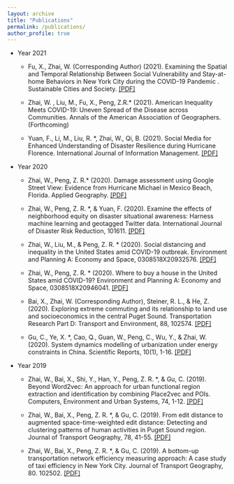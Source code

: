 ```yaml
---
layout: archive
title: "Publications"
permalink: /publications/
author_profile: true
---
```


* Year 2021
  * Fu, X., Zhai, W. (Corresponding Author) (2021).  Examining the Spatial and Temporal Relationship Between Social Vulnerability and Stay-at-home Behaviors in New York City during the COVID-19 Pandemic . Sustainable Cities and Society. [[PDF]](https://doi.org/10.1016/j.scs.2021.102757)

  * Zhai, W. , Liu, M., Fu, X., Peng, Z.R.* (2021). American Inequality Meets COVID-19: Uneven Spread of the Disease across Communities. Annals of the American Association of Geographers. (Forthcoming)

  * Yuan, F., Li, M., Liu, R. *, Zhai, W., Qi, B. (2021). Social Media for Enhanced Understanding of Disaster Resilience during Hurricane Florence. International Journal of Information Management. [[PDF]](https://www.sciencedirect.com/science/article/pii/S0268401220314882?dgcid=coauthor)


* Year 2020

  * Zhai, W., Peng, Z. R.* (2020). Damage assessment using Google Street View: Evidence from Hurricane Michael in Mexico Beach, Florida. Applied Geography. [[PDF]](https://doi.org/10.1016/j.apgeog.2020.102252)

  * Zhai, W., Peng, Z. R. *, & Yuan, F. (2020). Examine the effects of neighborhood equity on disaster situational awareness: Harness machine learning and geotagged Twitter data. International Journal of Disaster Risk Reduction, 101611. [[PDF]](https://doi.org/10.1016/j.ijdrr.2020.101611)

  * Zhai, W., Liu, M., & Peng, Z. R. * (2020). Social distancing and inequality in the United States amid COVID-19 outbreak. Environment and Planning A: Economy and Space, 0308518X20932576. [[PDF]](https://journals.sagepub.com/doi/10.1177/0308518X20932576 )

  * Zhai, W., Peng, Z. R. * (2020). Where to buy a house in the United States amid COVID-19? Environment and Planning A: Economy and Space, 0308518X20946041. [[PDF]](https://journals.sagepub.com/doi/10.1177/0308518X20946041) 

  * Bai, X., Zhai, W. (Corresponding Author), Steiner, R. L., & He, Z. (2020). Exploring extreme commuting and its relationship to land use and socioeconomics in the central Puget Sound. Transportation Research Part D: Transport and Environment, 88, 102574. [[PDF]](https://doi.org/10.1016/j.trd.2020.102574)

  * Gu, C., Ye, X. *, Cao, Q., Guan, W., Peng, C., Wu, Y., & Zhai, W. (2020). System dynamics modelling of urbanization under energy constraints in China. Scientific Reports, 10(1), 1-16. [[PDF]](https://doi.org/10.1038/s41598-020-66125-3)


* Year 2019

  * Zhai, W., Bai, X., Shi, Y., Han, Y., Peng, Z. R. *, & Gu, C. (2019). Beyond Word2vec: An approach for urban functional region extraction and identification by combining Place2vec and POIs. Computers, Environment and Urban Systems, 74, 1-12. [[PDF]](https://doi.org/10.1016/j.compenvurbsys.2018.11.008)

  * Zhai, W., Bai, X., Peng, Z. R. *, & Gu, C. (2019). From edit distance to augmented space-time-weighted edit distance: Detecting and clustering patterns of human activities in Puget Sound region. Journal of Transport Geography, 78, 41-55. [[PDF]](https://doi.org/10.1016/j.jtrangeo.2019.05.003)

  * Zhai, W., Bai, X., Peng, Z. R. *, & Gu, C. (2019). A bottom-up transportation network efficiency measuring approach: A case study of taxi efficiency in New York City. Journal of Transport Geography, 80. 102502. [[PDF]](https://doi.org/10.1016/j.jtrangeo.2019.102502)
